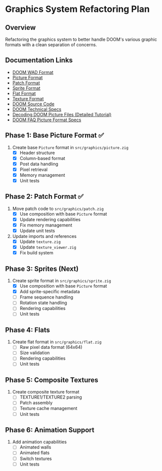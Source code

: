 # Graphics System Refactoring Plan

## Overview
Refactoring the graphics system to better handle DOOM's various graphic formats with a clean separation of concerns.

## Documentation Links
- [DOOM WAD Format](https://doomwiki.org/wiki/WAD)
- [Picture Format](https://doomwiki.org/wiki/Picture_format)
- [Patch Format](https://doomwiki.org/wiki/Patch)
- [Sprite Format](https://doomwiki.org/wiki/Sprite)
- [Flat Format](https://doomwiki.org/wiki/Flat)
- [Texture Format](https://doomwiki.org/wiki/Texture)
- [DOOM Source Code](https://github.com/id-Software/DOOM)
- [DOOM Technical Specs](https://www.gamers.org/dhs/helpdocs/dmsp1666.html)
- [Decoding DOOM Picture Files (Detailed Tutorial)](https://www.cyotek.com/blog/decoding-doom-picture-files)
- [DOOM FAQ Picture Format Specs](https://www.gamers.org/docs/FAQ/DOOM.FAQ.Specs.Chapters.5.html)

## Phase 1: Base Picture Format ✅
1. Create base `Picture` format in `src/graphics/picture.zig`
   - [x] Header structure
   - [x] Column-based format
   - [x] Post data handling
   - [x] Pixel retrieval
   - [x] Memory management
   - [x] Unit tests

## Phase 2: Patch Format ✅
1. Move patch code to `src/graphics/patch.zig`
   - [x] Use composition with base `Picture` format
   - [x] Update rendering capabilities
   - [x] Fix memory management
   - [x] Update unit tests
2. Update imports and references
   - [x] Update `texture.zig`
   - [x] Update `texture_viewer.zig`
   - [x] Fix build system

## Phase 3: Sprites (Next)
1. Create sprite format in `src/graphics/sprite.zig`
   - [x] Use composition with base `Picture` format
   - [x] Add sprite-specific metadata
   - [ ] Frame sequence handling
   - [ ] Rotation state handling
   - [ ] Rendering capabilities
   - [ ] Unit tests

## Phase 4: Flats
1. Create flat format in `src/graphics/flat.zig`
   - [ ] Raw pixel data format (64x64)
   - [ ] Size validation
   - [ ] Rendering capabilities
   - [ ] Unit tests

## Phase 5: Composite Textures
1. Create composite texture format
   - [ ] TEXTURE1/TEXTURE2 parsing
   - [ ] Patch assembly
   - [ ] Texture cache management
   - [ ] Unit tests

## Phase 6: Animation Support
1. Add animation capabilities
   - [ ] Animated walls
   - [ ] Animated flats
   - [ ] Switch textures
   - [ ] Unit tests 